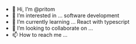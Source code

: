 - 👋 Hi, I’m @pritom
- 👀 I’m interested in ... software development
- 🌱 I’m currently learning ... React with typescript
- 💞️ I’m looking to collaborate on ...
- 📫 How to reach me ...

<!---
pritomssaha/pritomssaha is a ✨ special ✨ repository because its `README.md` (this file) appears on your GitHub profile.
You can click the Preview link to take a look at your changes.
--->

